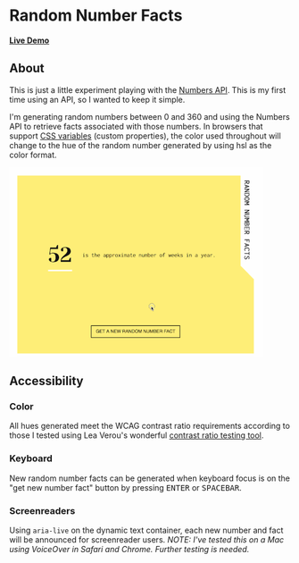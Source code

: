 # Random Number Facts

**[Live Demo](http://random-number-facts.surge.sh)**

## About 

This is just a little experiment playing with the [Numbers API](http://numbersapi.com). This is my first time using an API, so I wanted to keep it simple. 

I'm generating random numbers between 0 and 360 and using the Numbers API to retrieve facts associated with those numbers. In browsers that support [CSS variables](https://caniuse.com/#feat=css-variables) (custom properties), the color used throughout will change to the hue of the random number generated by using hsl as the color format.

![demo of desktop and tablet view](rnf-opt.gif)

## Accessibility

### Color 

All hues generated meet the WCAG contrast ratio requirements according to those I tested using Lea Verou's wonderful [contrast ratio testing tool](https://leaverou.github.io/contrast-ratio/).

### Keyboard

New random number facts can be generated when keyboard focus is on the "get new number fact" button by pressing <kbd>ENTER</kbd> or <kbd>SPACEBAR</kbd>.

### Screenreaders 

Using `aria-live` on the dynamic text container, each new number and fact will be announced for screenreader users. *NOTE: I've tested this on a Mac using VoiceOver in Safari and Chrome. Further testing is needed.*


